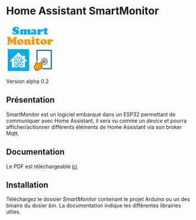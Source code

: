 # Home Assistant SmartMonitor
![](https://raw.githubusercontent.com/PM04290/Home-Assistant-SmartMonitor/main/res/flashscreen.png)

Version alpha 0.2

## Présentation

SmartMonitor est un logiciel embarqué dans un ESP32 permettant de communiquer avec Home Assistant, il sera vu comme un *device* et pourra afficher/actionner différents éléments de Home Assistant via son broker Mqtt.

## Documentation

Le PDF est téléchargeable [ici](https://raw.githubusercontent.com/PM04290/Home-Assistant-SmartMonitor/main/res/SmartMonitor-doc.pdf)

## Installation

Téléchargez le dossier *SmartMonitor* contenant le projet Arduino ou un des binaire du dosier *bin*.
La documentation indique les différentes librairies utiles.
